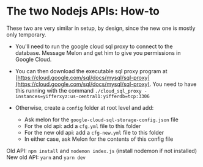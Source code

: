 # The two Nodejs APIs: How-to

These two are very similar in setup, by design, since the new one is mostly only temporary.

- You'll need to run the google cloud sql proxy to connect to the database. Message Melon and get him to give you permissions in Google Cloud.
- You can then download the executable sql proxy program at [https://cloud.google.com/sql/docs/mysql/sql-proxy](https://cloud.google.com/sql/docs/mysql/sql-proxy). You need to have this running with the command `./cloud_sql_proxy -instances=yifferxyz:us-central1:yifferdb=tcp:3306`

- Otherwise, create a `config` folder at root level and add:
  - Ask melon for the `google-cloud-sql-storage-config.json` file
  - For the old api: add a `cfg.yml` file to this folder
  - For the new old api: add a `cfg-new.yml` file to this folder
  - In either case, ask Melon for the contents of this config file

Old API: `npm install` and `nodemon index.js` (install nodemon if not installed)
New old API: `yarn` and `yarn dev`
